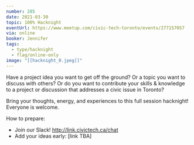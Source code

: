```yaml
---
number: 285
date: 2021-03-30
topic: 100% Hacknight
eventUrl: https://www.meetup.com/civic-tech-toronto/events/277157057
via: online
booker: Jennifer
tags:
  - type/hacknight
  - flag/online-only
image: "[[hacknight_0.jpeg]]"
---
```


Have a project idea you want to get off the ground? Or a topic you want to discuss with others? Or do you want to contribute your skills & knowledge to a project or discussion that addresses a civic issue in Toronto?

Bring your thoughts, energy, and experiences to this full session hacknight! Everyone is welcome.

How to prepare:
- Join our Slack! http://link.civictech.ca/chat
- Add your ideas early: [link TBA]
